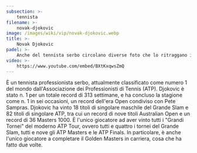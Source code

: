 ```yaml
---
subsection: >-
    tennista
filename: >-
    novak-djokovic
image: /images/wiki/vip/novak-djokovic.webp
title: >-
    Novak Djokovic
padel: >-
    Anche del tennista serbo circolano diverse foto che lo ritraggano in un campo da padel, anche lui ha partecipato ad una esibizione in un Madrid Mutua Open.
video: >-
    https://www.youtube.com/embed/BXtKxqwsZmQ
---
```

È un tennista professionista serbo, attualmente classificato come numero 1 del mondo dall'Associazione dei Professionisti di Tennis (ATP). Djokovic è stato n. 1 per un totale record di 313 settimane, e ha concluso la stagione come n. 1 in sei occasioni, un record dell'era Open condiviso con Pete Sampras. Djokovic ha vinto 18 titoli di singolare maschile del Grande Slam e 82 titoli di singolare ATP, tra cui un record di nove titoli Australian Open e un record di 36 Masters 1000. È l'unico giocatore ad aver vinto tutti i "Grandi Tornei" del moderno ATP Tour, ovvero tutti e quattro i tornei del Grande Slam, tutti e nove gli ATP Masters e le ATP Finals. In particolare, è anche l'unico giocatore a completare il Golden Masters in carriera, cosa che ha fatto due volte.